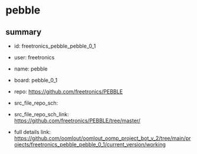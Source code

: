# pebble
 
## summary 
* id: freetronics_pebble_pebble_0_1
* user: freetronics
* name: pebble
* board: pebble_0_1
* repo: https://github.com/freetronics/PEBBLE



* src_file_repo_sch: 
* src_file_repo_sch_link: https://github.com/freetronics/PEBBLE/tree/master/
* full details link: https://github.com/oomlout/oomlout_oomp_project_bot_v_2/tree/main/projects/freetronics_pebble_pebble_0_1/current_version/working  






